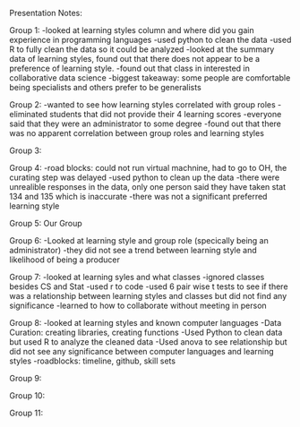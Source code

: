 Presentation Notes:

Group 1:
-looked at learning styles column and where did you gain experience in programming languages
-used python to clean the data
-used R to fully clean the data so it could be analyzed 
-looked at the summary data of learning styles, found out that there does not appear to be a preference of learning style. -found out that class in interested in collaborative data science
-biggest takeaway: some people are comfortable being specialists and others prefer to be generalists

Group 2:
-wanted to see how learning styles correlated with group roles
-eliminated students that did not provide their 4 learning scores
-everyone said that they were an administrator to some degree
-found out that there was no apparent correlation between group roles and learning styles

Group 3:

Group 4:
-road blocks: could not run virtual machnine, had to go to OH, the curating step was delayed
-used python to clean up the data
-there were unrealible responses in the data, only one person said they have taken stat 134 and 135 which is inaccurate
-there was not a significant preferred learning style

Group 5: Our Group 

Group 6:
-Looked at learning style and group role (specically being an administrator) 
-they did not see a trend between learning style and likelihood of being a producer

Group 7:
-looked at learning syles and what classes
-ignored classes besides CS and Stat
-used r to code
-used 6 pair wise t tests to see if there was a relationship between learning styles and classes but did not find any significance
-learned to how to collaborate without meeting in person

Group 8:
-looked at learning styles and known computer languages
-Data Curation: creating libraries, creating functions
-Used Python to clean data but used R to analyze the cleaned data
-Used anova to see relationship but did not see any significance between computer languages and learning styles
-roadblocks: timeline, github, skill sets

Group 9:

Group 10:

Group 11:

